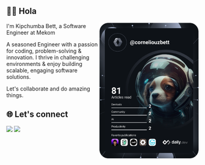 ## 👋👋 Hola

<div align="left">
  <a href="https://api.daily.dev/get?r=corneliouzbett" target="_blank">
    <img
      width="260"
      align="right"
      src="https://github.com/corneliouzbett/corneliouzbett/blob/main/devcard.svg"
    />
  </a>
</div>

I'm Kipchumba Bett, a Software Engineer at Mekom

A seasoned Engineer with a passion for coding, problem-solving & innovation. I thrive in challenging environments & enjoy building scalable, engaging software solutions. 

Let's collaborate and do amazing things.


## 🌐 Let's connect

[![](https://img.shields.io/badge/LinkedIn-0077B5?style=flat-square&logo=linkedin&logoColor=white)](https://www.linkedin.com/in/kipchumba-c-bett-bb2906114/)
[![](https://img.shields.io/badge/Twitter-1DA1F2?style=flat-square&logo=twitter&logoColor=white)](https://twitter.com/corneliouzB)
